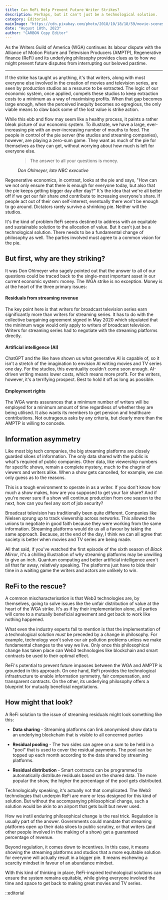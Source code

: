 ```yaml
---
title: Can ReFi Help Prevent Future Writer Strikes?
description: Perhaps, but it can't just be a technological solution.
category: Editorial
mainImage: "https://cdn.pixabay.com/photo/2018/10/18/18/59/movie-scenes-3757174_1280.jpg"
date: "August 18th, 2023"
author: "CARBON Copy Editor"
---
```


As the Writers Guild of America (WGA) continues its labour dispute with the Alliance of Motion Picture and Television Producers (AMPTP), Regenerative finance (ReFi) and its underlying philosophy provides clues as to how we might prevent future disputes from interrupting our beloved pastime.

<hr class="lede center-square">

If the strike has taught us anything, it's that writers, along with most everyone else involved in the creation of movies and television series, are seen by production studios as a resource to be extracted. The logic of our economic system, once applied, compels these studios to keep extraction costs to a minimum as a way of maximising profits. When that gap becomes large enough, when the perceived inequity becomes so egregious, the only viable means to claw back some of the lost value is strike action.

While this ebb and flow may seem like a healthy process, it paints a rather bleak picture of our economic system. To illustrate, we have  a large, ever-increasing pie with an ever-increasing number of mouths to feed. The people in control of the pie server (the studios and streaming companies), however, are playing a zero-sum game. They want as much of the pie for themselves as they can get, without worrying about how much is left for everyone else.

<figure class="text-center my-5">
  <blockquote class="blockquote">
    <span>The answer to all your questions is money.</span>
  </blockquote>
  <figcaption class="blockquote-footer">
    <cite title="Don Ohlmeyer">Don Ohlmeyer, late NBC executive</cite>
  </figcaption>
</figure>

Regenerative economics, in contrast, looks at the pie and says, "How can we not only ensure that there is enough for everyone today, but also that the pie keeps getting bigger day after day?" It's the idea that we're all better off if we get our fair share *and* contribute to increasing everyone's share. If people act out of their own self-interest, eventually there won't be enough to go around. Dictators rarely survive a shrinking pie. Neither will the studios.

It's the kind of problem ReFi seems destined to address with an equitable and sustainable solution to the allocation of value. But it can't just be a technological solution. There needs to be a fundamental change of philosophy as well. The parties involved must agree to a common vision for the pie.

## But first, why are they striking?

It was Don Ohlmeyer who sagely pointed out that the answer to all of our questions could be traced back to the single-most important asset in our current economic system: money. The WGA strike is no exception. Money is at the heart of the three primary issues:

<h4><i class="bi bi-coin"></i> Residuals from streaming revenue</h4>

The key point here is that writers for broadcast television series earn significantly more than writers for streaming series. It has to do with the collective bargaining agreement signed in May 2020 which stipulated that the minimum wage would only apply to writers of broadcast television. Writers for streaming series had to negotiate with the streaming platforms directly.  

<h4><i class="bi bi-coin"></i> Artificial intelligence (AI)</h4>

ChatGPT and the like have shown us what generative AI is capable of, so it isn't a stretch of the imagination to envision AI writing movies and TV series one day. For the studios, this eventuality couldn't come soon enough. AI-driven writing means lower costs, which means more profit. For the writers, however, it's a terrifying prospect. Best to hold it off as long as possible.

<h4><i class="bi bi-coin"></i> Employment rights</h4>

The WGA wants assurances that a minimum number of writers will be employed for a minimum amount of time regardless of whether they are being utilised. It also wants its members to get pension and healthcare contributions. Not outrageous asks by any criteria, but clearly more than the AMPTP is willing to concede.

## Information asymmetry

Like most big tech companies, the big streaming platforms are closely guarded siloes of information. The only data shared with the public is what's required of public companies. Other data, like viewership numbers for specific shows, remain a complete mystery, much to the chagrin of viewers and writers alike. When a show gets cancelled, for example, we can only guess as to the reasons.

This is a tough environment to operate in as a writer. If you don't know how much a show makes, how are you supposed to get your fair share? And if you're never sure if a show will continue production from one season to the next, how can you feel any sort of job security?

Broadcast television has traditionally been quite different. Companies like Nielsen sprung up to track viewership across networks. This allowed the unions to negotiate in good faith because they were working from the same information. Streaming platforms would do us all a favour by taking the same approach. Because, at the end of the day, I think we can all agree that society is better when movies and TV series are being made.

All that said, if you've watched the first episode of the sixth season of *Black Mirror*, it's a chilling illustration of why streaming platforms may be unwilling to give an inch. Quantum computing and better artificial intelligence aren't all that far away, relatively speaking. The platforms just have to bide their time in a waiting game the writers and actors are unlikely to win.

## ReFi to the rescue?

A common mischaracterisation is that Web3 technologies are, by themselves, going to solve issues like the unfair distribution of value at the heart of the WGA strike. It's as if by their implementation alone, all parties will come to a mutually beneficial agreement and get back to work like nothing happened.

What even the industry experts fail to mention is that the implementation of a technological solution *must* be preceded by a change in philosophy. For example, technology won't solve our air pollution problems unless we make fundamental changes to the way we live. Only once this philosophical change has taken place can Web3 technologies like blockchain and smart contracts be used to their optimal effect.  

ReFi's potential to prevent future impasses between the WGA and AMPTP is grounded in this approach. On one hand, ReFi provides the technological infrastructure to enable information symmetry, fair compensation, and transparent contracts. On the other, its underlying philosophy offers a blueprint for mutually beneficial negotiations.

## How might that look?

A ReFi solution to the issue of streaming residuals might look something like this:

- **Data sharing** - Streaming platforms can link anonymised show data to an underlying blockchain that is visible to all concerned parties

- **Residual pooling** - The two sides can agree on a sum to be held in a "pool" that is used to cover the residual payments. The pool can be topped up each month according to the data shared by streaming platforms.

- **Residual distribution** - Smart contracts can be programmed to automatically distribute residuals based on the shared data. The more popular the show, the higher the percentage of the pool gets distributed.

Technologically speaking, it's actually not that complicated. The Web3 technologies that underpin ReFi are more or less designed for this kind of solution. But without the accompanying philosophical change, such a solution would be akin to an airport that gets built but never used.

How we instil enduring philosophical change is the real trick. Regulation is usually part of the answer. Governments could mandate that streaming platforms open up their data siloes to public scrutiny, or that writers (and other people involved in the making of a show) get a guaranteed percentage of revenue.

Beyond regulation, it comes down to incentives. In this case, it means showing the streaming platforms and studios that a more equitable solution for everyone will actually result in a bigger pie. It means eschewing a scarcity mindset in favour of an abundance mindset.

With this kind of thinking in place, ReFi-inspired technological solutions can ensure the system remains equitable, while giving everyone involved the time and space to get back to making great movies and TV series.

::editorial
